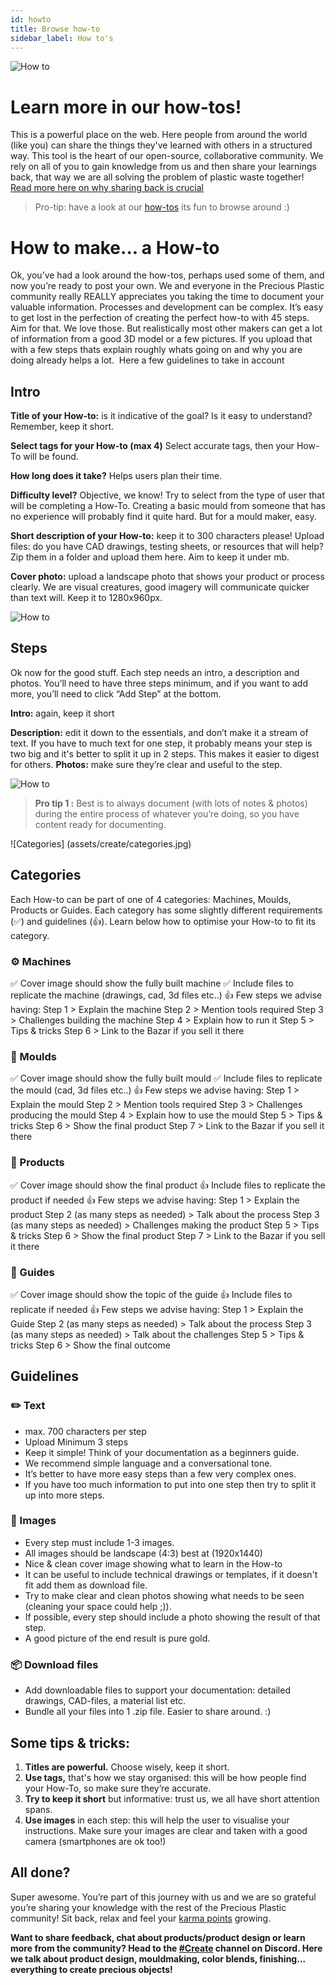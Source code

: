 ```yaml
---
id: howto
title: Browse how-to
sidebar_label: How to's
---
```


<style>
:root {
  --highlight: #ffe084;
  --links: rgb(131, 206, 235);
  --hover: rgb(131, 206, 235);
}
</style>


![How to](assets/create/howto2.png)

# Learn more in our how-tos!

This is a powerful place on the web. Here people from around the world (like you) can share the things they've learned with others in a structured way. This tool is the heart of our open-source, collaborative community. We rely on all of you to gain knowledge from us and then share your learnings back, that way we are all solving the problem of plastic waste together! [Read more here on why sharing back is crucial](https://community.preciousplastic.com/academy/universe/contribute)  

> Pro-tip: have a look at our [how-tos](https://community.preciousplastic.com/how-to) its fun to browse around :)

# How to make... a How-to
Ok, you’ve had a look around the how-tos, perhaps used some of them, and now you’re ready to post your own. We and everyone in the Precious Plastic community really REALLY appreciates you taking the time to document your valuable information. Processes and development can be complex. It’s easy to get lost in the perfection of creating the perfect how-to with 45 steps. Aim for that. We love those. But realistically most other makers can get a lot of information from a good 3D model or a few pictures. If you upload that with a few steps thats explain roughly whats going on and why you are doing already helps a lot.  Here a few guidelines to take in account



## Intro
<b>Title of your How-to:</b> is it indicative of the goal? Is it easy to understand? Remember, keep it short.

<b>Select tags for your How-to (max 4)</b> Select accurate tags, then your How-To will be found.

<b>How long does it take?</b> Helps users plan their time.

<b>Difficulty level?</b> Objective, we know! Try to select from the type of user that will be completing a How-To. Creating a basic mould from someone that has no experience will probably find it quite hard. But for a mould maker, easy.

<b>Short description of your How-to:</b> keep it to 300 characters please!
Upload files: do you have CAD drawings, testing sheets, or resources that will help? Zip them in a folder and upload them here. Aim to keep it under mb.

<b>Cover photo:</b> upload a landscape photo that shows your product or process clearly. We are visual creatures, good imagery will communicate quicker than text will. Keep it to 1280x960px.

![How to](assets/create/how-to-title.jpg)

## Steps

Ok now for the good stuff. Each step needs an intro, a description and photos. You’ll need to have three steps minimum, and if you want to add more, you’ll need to click “Add Step” at the bottom.

<b>Intro:</b> again, keep it short

<b>Description:</b> edit it down to the essentials, and don’t make it a stream of text. If you have to much text for one step, it probably means your step is two big and it's better to split it up in 2 steps. This makes it easier to digest for others.
<b>Photos:</b> make sure they’re clear and useful to the step.

![How to](assets/create/how-to-step.jpg)


> __Pro tip 1 :__ Best is to always document (with lots of notes & photos) during the entire process of whatever you’re doing, so you have content ready for documenting.


![Categories] (assets/create/categories.jpg)

## Categories

Each How-to can be part of one of 4 categories: Machines, Moulds, Products or Guides. Each category has some slightly different requirements (✅) and guidelines (👍). Learn below how to optimise your How-to to fit its category.

### ⚙️ Machines
✅ Cover image should show the fully built machine
✅ Include files to replicate the machine (drawings, cad, 3d files etc..)
👍 Few steps we advise having:
Step 1 > Explain the machine
Step 2 > Mention tools required
Step 3 > Challenges building the machine 
Step 4 > Explain how to run it
Step 5 > Tips & tricks
Step 6 > Link to the Bazar if you sell it there

### 💅 Moulds
✅ Cover image should show the fully built mould
✅ Include files to replicate the mould (cad, 3d files etc..)
👍 Few steps we advise having:
Step 1 > Explain the mould
Step 2 > Mention tools required
Step 3 > Challenges producing the mould 
Step 4 > Explain how to use the mould
Step 5 > Tips & tricks
Step 6 > Show the final product
Step 7 > Link to the Bazar if you sell it there

### 🔫 Products
✅ Cover image should show the final product
👍 Include files to replicate the product if needed
👍 Few steps we advise having:
Step 1 > Explain the product
Step 2 (as many steps as needed) > Talk about the process
Step 3 (as many steps as needed) > Challenges making the product
Step 5 > Tips & tricks
Step 6 > Show the final product
Step 7 > Link to the Bazar if you sell it there

### 📖 Guides
✅ Cover image should show the topic of the guide
👍 Include files to replicate if needed
👍 Few steps we advise having:
Step 1 > Explain the Guide
Step 2 (as many steps as needed) > Talk about the process
Step 3 (as many steps as needed) > Talk about the challenges
Step 5 > Tips & tricks
Step 6 > Show the final outcome


## Guidelines

### ✏️ Text
- max. 700 characters per step
- Upload Minimum 3 steps
- Keep it simple! Think of your documentation as a beginners guide.
- We recommend simple language and a conversational tone.
- It’s better to have more easy steps than a few very complex ones.
- If you have too much information to put into one step then try to split it up into more steps.

### 📸 Images
- Every step must include 1-3 images.
- All images should be landscape (4:3) best at (1920x1440)
- Nice & clean cover image showing what to learn in the How-to
- It can be useful to include technical drawings or templates, if it doesn't fit add them as download file.
- Try to make clear and clean photos showing what needs to be seen (cleaning your space could help ;)).
- If possible, every step should include a photo showing the result of that step.
- A good picture of the end result is pure gold.


### 📦 Download files

- Add downloadable files to support your documentation: detailed drawings, CAD-files, a material list etc.
- Bundle all your files into 1 .zip file. Easier to share around. :)


## Some tips & tricks:

1. <b>Titles are powerful.</b> Choose wisely, keep it short.
2. <b>Use tags,</b> that's how we stay organised: this will be how people find your How-To, so make sure they’re accurate.
3. <b>Try to keep it short</b> but informative: trust us, we all have short attention spans.
4. <b>Use images</b> in each step: this will help the user to visualise your instructions. Make sure your images are clear and taken with a good camera (smartphones are ok too!)


## All done?

Super awesome. You’re part of this journey with us and we are so grateful you’re sharing your knowledge with the rest of the Precious Plastic community! Sit back, relax and feel your [karma points](https://community.preciousplastic.com/academy/universe/contribute#5-reasons-why-you-should-share-back) growing.

<b>Want to share feedback, chat about products/product design or learn more from the community? Head to the [#Create](https://discordapp.com/invite/yhmfzTZ) channel on Discord. Here we talk about product design, mouldmaking, color blends, finishing... everything to create precious objects!</b>
